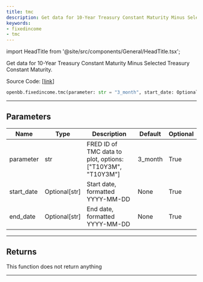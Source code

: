 ```yaml
---
title: tmc
description: Get data for 10-Year Treasury Constant Maturity Minus Selected Treasury Constant Maturity
keywords:
- fixedincome
- tmc
---
```


import HeadTitle from '@site/src/components/General/HeadTitle.tsx';

<HeadTitle title="fixedincome.tmc - Reference | OpenBB SDK Docs" />

Get data for 10-Year Treasury Constant Maturity Minus Selected Treasury Constant Maturity.

Source Code: [[link](https://github.com/OpenBB-finance/OpenBBTerminal/tree/main/openbb_terminal/fixedincome/fred_model.py#L1125)]

```python wordwrap
openbb.fixedincome.tmc(parameter: str = "3_month", start_date: Optional[str] = None, end_date: Optional[str] = None)
```

---

## Parameters

| Name | Type | Description | Default | Optional |
| ---- | ---- | ----------- | ------- | -------- |
| parameter | str | FRED ID of TMC data to plot, options: ["T10Y3M", "T10Y3M"] | 3_month | True |
| start_date | Optional[str] | Start date, formatted YYYY-MM-DD | None | True |
| end_date | Optional[str] | End date, formatted YYYY-MM-DD | None | True |


---

## Returns

This function does not return anything

---

